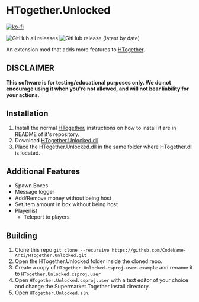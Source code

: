 # HTogether.Unlocked
[![ko-fi](https://ko-fi.com/img/githubbutton_sm.svg)](https://ko-fi.com/O5O178FHD)

![GitHub all releases](https://img.shields.io/github/downloads/CodeName-Anti/HTogether.Unlocked/total?color=%23FF8C00&style=flat-square)
![GitHub release (latest by date)](https://img.shields.io/github/v/release/CodeName-Anti/HTogether.Unlocked?style=flat-square)

An extension mod that adds more features to [HTogether](https://github.com/CodeName-Anti/HTogether).

## **DISCLAIMER**
**This software is for testing/educational purposes only. We do not encourage using it when you're not allowed, and will not bear liability for your actions.**

## Installation
1. Install the normal [HTogether](https://github.com/CodeName-Anti/HTogether), instructions on how to install it are in README of it's repository.
2. Download [HTogether.Unlocked.dll](https://github.com/CodeName-Anti/HTogether.Unlocked/releases/latest/download/HTogether.Unlocked.dll).
4. Place the HTogether.Unlocked.dll in the same folder where HTogether.dll is located.

## Additional Features

- Spawn Boxes
- Message logger
- Add/Remove money without being host
- Set item amount in box without being host
- Playerlist
  - Teleport to players


## Building
1. Clone this repo `git clone --recursive https://github.com/CodeName-Anti/HTogether.Unlocked.git`
2. Open the HTogether.Unlocked folder inside the cloned repo.
3. Create a copy of `HTogether.Unlocked.csproj.user.example` and rename it to `HTogether.Unlocked.csproj.user`
4. Open `HTogether.Unlocked.csproj.user` with a text editor of your choice and change the Supermarket Together install directory.
4. Open `HTogether.Unlocked.sln`.
